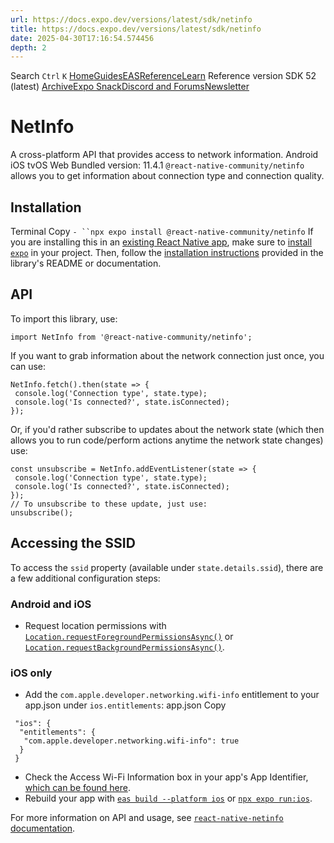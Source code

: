 ```yaml
---
url: https://docs.expo.dev/versions/latest/sdk/netinfo
title: https://docs.expo.dev/versions/latest/sdk/netinfo
date: 2025-04-30T17:16:54.574456
depth: 2
---
```


Search
`Ctrl` `K`
[Home](https://docs.expo.dev/)[Guides](https://docs.expo.dev/guides/overview)[EAS](https://docs.expo.dev/eas)[Reference](https://docs.expo.dev/versions/latest)[Learn](https://docs.expo.dev/tutorial/overview)
Reference version
SDK 52 (latest)
[Archive](https://docs.expo.dev/archive)[Expo Snack](https://snack.expo.dev)[Discord and Forums](https://chat.expo.dev)[Newsletter](https://expo.dev/mailing-list/signup)
# NetInfo
A cross-platform API that provides access to network information.
Android
iOS
tvOS
Web
Bundled version:
11.4.1
`@react-native-community/netinfo` allows you to get information about connection type and connection quality.
## Installation
Terminal
Copy
`- ``npx expo install @react-native-community/netinfo`
If you are installing this in an [existing React Native app](https://docs.expo.dev/bare/overview), make sure to [install `expo`](https://docs.expo.dev/bare/installing-expo-modules) in your project. Then, follow the [installation instructions](https://github.com/react-native-community/react-native-netinfo#getting-started) provided in the library's README or documentation.
## API
To import this library, use:
```
import NetInfo from '@react-native-community/netinfo';

```

If you want to grab information about the network connection just once, you can use:
```
NetInfo.fetch().then(state => {
 console.log('Connection type', state.type);
 console.log('Is connected?', state.isConnected);
});

```

Or, if you'd rather subscribe to updates about the network state (which then allows you to run code/perform actions anytime the network state changes) use:
```
const unsubscribe = NetInfo.addEventListener(state => {
 console.log('Connection type', state.type);
 console.log('Is connected?', state.isConnected);
});
// To unsubscribe to these update, just use:
unsubscribe();

```

## Accessing the SSID
To access the `ssid` property (available under `state.details.ssid`), there are a few additional configuration steps:
### Android and iOS
  * Request location permissions with [`Location.requestForegroundPermissionsAsync()`](https://docs.expo.dev/versions/latest/sdk/location#locationrequestforegroundpermissionsasync) or [`Location.requestBackgroundPermissionsAsync()`](https://docs.expo.dev/versions/latest/sdk/location#locationrequestbackgroundpermissionsasync).


### iOS only
  * Add the `com.apple.developer.networking.wifi-info` entitlement to your app.json under `ios.entitlements`:
app.json
Copy
```
 "ios": {
  "entitlements": {
   "com.apple.developer.networking.wifi-info": true
  }
 }

```

  * Check the Access Wi-Fi Information box in your app's App Identifier, [which can be found here](https://developer.apple.com/account/resources/identifiers/list).
  * Rebuild your app with [`eas build --platform ios`](https://docs.expo.dev/build/setup#4-run-a-build) or [`npx expo run:ios`](https://docs.expo.dev/more/expo-cli#compiling).


For more information on API and usage, see [`react-native-netinfo` documentation](https://github.com/react-native-community/react-native-netinfo#react-native-communitynetinfo).

